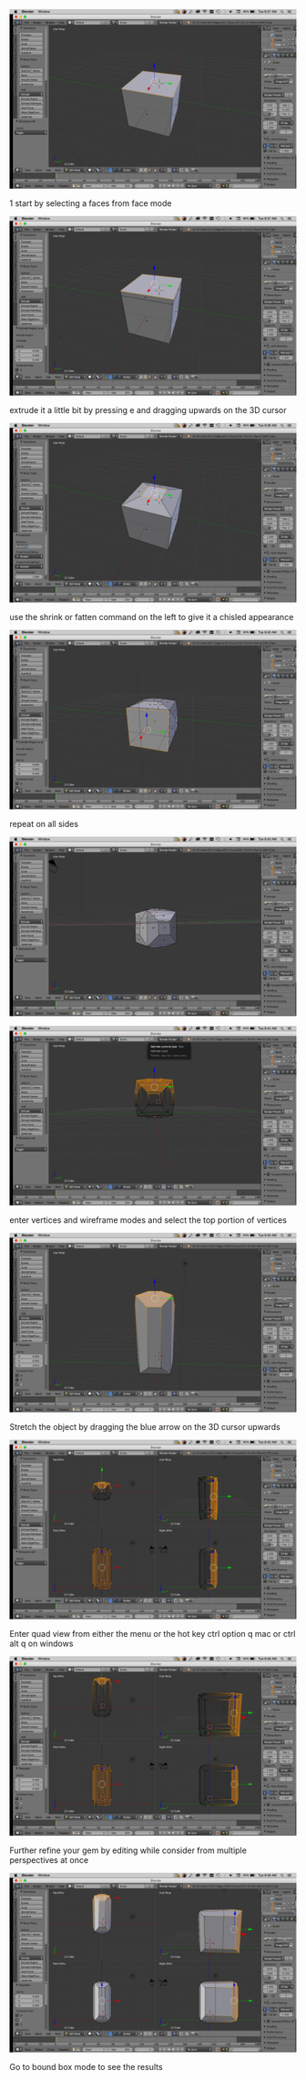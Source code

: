 _![](/assets/gem_1.jpg)_

1 start by selecting a faces from face mode

![](/assets/gem_2.jpg)

extrude it a little bit by pressing e and dragging upwards on the 3D cursor

![](/assets/gem_3.jpg)

use the shrink or fatten command on the left to give it a chisled appearance

![](/assets/gem_4.jpg)

repeat on all sides

![](/assets/gem_5.jpg)

![](/assets/gem_6.jpg)

enter vertices and wireframe modes and select the top portion of vertices

![](/assets/gem_7.jpg)

Stretch the object by dragging the blue arrow on the 3D cursor upwards

![](/assets/gem_8.jpg)

Enter quad view from either the menu or the hot key ctrl option q mac or ctrl alt q on windows

![](/assets/gem_9.jpg)

Further refine your gem by editing while consider from multiple perspectives at once

![](/assets/gem_10.jpg)

Go to bound box mode to see the results





